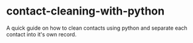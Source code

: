 # contact-cleaning-with-python
A quick guide on how to clean contacts using python and separate each contact into it's own record.
